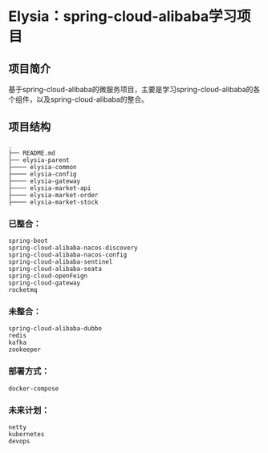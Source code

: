 # Elysia：spring-cloud-alibaba学习项目

## 项目简介
基于spring-cloud-alibaba的微服务项目，主要是学习spring-cloud-alibaba的各个组件，以及spring-cloud-alibaba的整合。

## 项目结构
```
.
├── README.md
├── elysia-parent
├──── elysia-common
├──── elysia-config
├──── elysia-gateway
├──── elysia-market-api
├──── elysia-market-order
├──── elysia-market-stock
```

### 已整合：
```
spring-boot
spring-cloud-alibaba-nacos-discovery
spring-cloud-alibaba-nacos-config
spring-cloud-alibaba-sentinel
spring-cloud-alibaba-seata
spring-cloud-openFeign
spring-cloud-gateway
rocketmq
```

### 未整合：
```
spring-cloud-alibaba-dubbo
redis
kafka
zookeeper
```

### 部署方式：
```
docker-compose
```

### 未来计划：
```
netty
kubernetes
devops
```